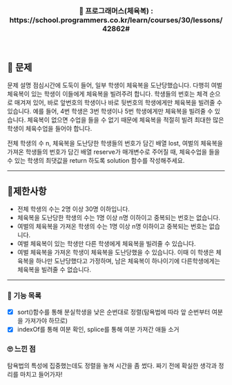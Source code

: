 <h3 align="center"> 
    📢 프로그래머스(체육복) : https://school.programmers.co.kr/learn/courses/30/lessons/42862#
</h3>

<br>

## 🚀 문제

문제 설명
점심시간에 도둑이 들어, 일부 학생이 체육복을 도난당했습니다. 다행히 여벌 체육복이 있는 학생이 이들에게 체육복을 빌려주려 합니다. 학생들의 번호는 체격 순으로 매겨져 있어, 바로 앞번호의 학생이나 바로 뒷번호의 학생에게만 체육복을 빌려줄 수 있습니다. 예를 들어, 4번 학생은 3번 학생이나 5번 학생에게만 체육복을 빌려줄 수 있습니다. 체육복이 없으면 수업을 들을 수 없기 때문에 체육복을 적절히 빌려 최대한 많은 학생이 체육수업을 들어야 합니다.

전체 학생의 수 n, 체육복을 도난당한 학생들의 번호가 담긴 배열 lost, 여벌의 체육복을 가져온 학생들의 번호가 담긴 배열 reserve가 매개변수로 주어질 때, 체육수업을 들을 수 있는 학생의 최댓값을 return 하도록 solution 함수를 작성해주세요.

---

## 🚦제한사항
- 전체 학생의 수는 2명 이상 30명 이하입니다.
- 체육복을 도난당한 학생의 수는 1명 이상 n명 이하이고 중복되는 번호는 없습니다.
- 여벌의 체육복을 가져온 학생의 수는 1명 이상 n명 이하이고 중복되는 번호는 없습니다.
- 여벌 체육복이 있는 학생만 다른 학생에게 체육복을 빌려줄 수 있습니다.
- 여벌 체육복을 가져온 학생이 체육복을 도난당했을 수 있습니다. 이때 이 학생은 체육복을 하나만 도난당했다고 가정하며, 남은 체육복이 하나이기에   다른학생에게는 체육복을 빌려줄 수 없습니다.

---

### 📜 기능 목록
- [x] sort()함수를 통해 분실학생을 낮은 순번대로 정렬(탐욕법에 따라 앞 순번부터 여분을 가져가야 하므로)
- [x] indexOf를 통해 여분 확인, splice를 통해 여분 가져간 애들 소거

### 🙄 느낀 점
탐욕법의 특성에 집중했는데도 정렬을 놓쳐 시간을 좀 썼다.
짜기 전에 확실한 생각과 정리를 마치고 들어가자!